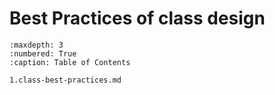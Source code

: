 # Best Practices of class design

```{toctree}
:maxdepth: 3
:numbered: True
:caption: Table of Contents

1.class-best-practices.md
```
